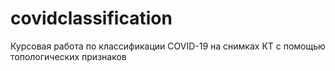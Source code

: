 # covidclassification
Курсовая работа по классификации COVID-19 на снимках КТ с помощью топологических признаков
